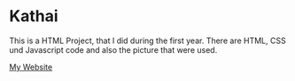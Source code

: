 # Kathai
This is a HTML Project, that I did during the first year.
 There are HTML, CSS und Javascript code and also the picture that were used.
 
 [My Website](.HTML/modu.html)
